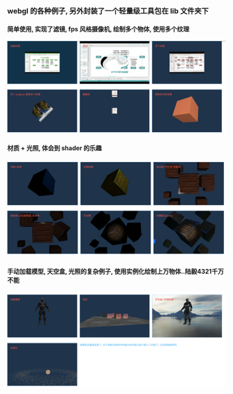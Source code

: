 ### webgl 的各种例子, 另外封装了一个轻量级工具包在 lib 文件夹下

#### 简单使用, 实现了滤镜, fps 风格摄像机, 绘制多个物体, 使用多个纹理
![](./1.png)

#### 材质 + 光照, 体会到 shader 的乐趣
![](./2.png)

#### 手动加载模型, 天空盒, 光照的复杂例子, 使用实例化绘制上万物体..陆毅4321千万不能

![](./3.png)